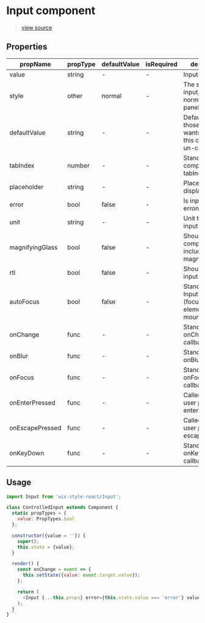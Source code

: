 # Input component

> [view source](https://github.com/wix/wix-style-react/blob/master/stories/Input.js)

## Properties

| propName | propType | defaultValue | isRequired | description |
|----------|----------|--------------|------------|-------------|
| value | string | - | - | Inputs value |
| style | other | normal | - | The style of the input, can be normal or paneltitle |
| defaultValue | string | - | - | Default value for those who wants to use this component un-controlled |
| tabIndex  | number | - | - | Standard component tabIndex |
| placeholder  | string | - | - | Placeholder to display |
| error  | bool | false | - | Is input value erroneous |
| unit  | string | - | - | Unit to display in input box |
| magnifyingGlass | bool | false | - | Should the component include a magnifyingGlass |
| rtl  | bool | false | - | Should text input be RTL? |
| autoFocus | bool | false  | - | Standard React Input autoFocus (focus the element on mount) |
| onChange  | func | - | - | Standard input onChange callback |
| onBlur | func | - | -  | Standard input onBlur callback |
| onFocus | func | - | - | Standard input onFocus callback |
| onEnterPressed | func | - | - | Called when user presses -enter- |
| onEscapePressed | func | - | - | Called when user presses -escape- |
| onKeyDown | func | - | - | Standard input onKeyDown callback |

## Usage

```js
import Input from 'wix-style-react/Input';

class ControlledInput extends Component {
  static propTypes = {
    value: PropTypes.bool
  };

  constructor({value = ''}) {
    super();
    this.state = {value};
  }

  render() {
    const onChange = event => {
      this.setState({value: event.target.value});
    };

    return (
      <Input {...this.props} error={this.state.value === 'error'} value={this.state.value} onChange={onChange}/>
    );
  }
}```
